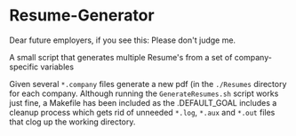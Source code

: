 # Resume-Generator

Dear future employers, if you see this: Please don't judge me.

A small script that generates multiple Resume's from a set of company-specific variables

Given several `*.company` files generate a new pdf (in the `./Resumes` directory for each company. Although running the `GenerateResumes.sh` script works just fine, a Makefile has been included as the .DEFAULT_GOAL includes a cleanup process which gets rid of unneeded `*.log`, `*.aux` and `*.out` files that clog up the working directory.



